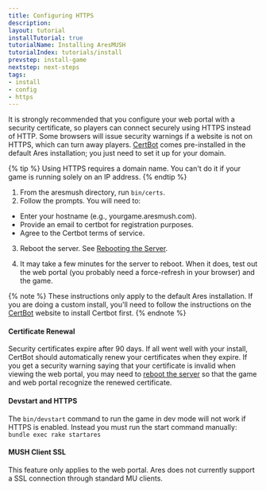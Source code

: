 ```yaml
---
title: Configuring HTTPS
description: 
layout: tutorial
installTutorial: true
tutorialName: Installing AresMUSH
tutorialIndex: tutorials/install
prevstep: install-game
nextstep: next-steps
tags:
- install
- config
- https
---
```


It is strongly recommended that you configure your web portal with a security certificate, so players can connect securely using HTTPS instead of HTTP.  Some browsers will issue security warnings if a website is not on HTTPS, which can turn away players. [CertBot](https://certbot.eff.org/) comes pre-installed in the default Ares installation; you just need to set it up for your domain.

{% tip %}
Using HTTPS requires a domain name. You can't do it if your game is running solely on an IP address.
{% endtip %}

1. From the aresmush directory, run `bin/certs`.
2. Follow the prompts. You will need to:
  * Enter your hostname (e.g., yourgame.aresmush.com).
  * Provide an email to certbot for registration purposes.
  * Agree to the Certbot terms of service.

3. Reboot the server.  See [Rebooting the Server](/tutorials/manage/reboot.html).

4. It may take a few minutes for the server to reboot.  When it does, test out the web portal (you probably need a force-refresh in your browser) and the game.

{% note %} 
These instructions only apply to the default Ares installation. If you are doing a custom install, you'll need to follow the instructions on the [CertBot](https://certbot.eff.org/) website to install Certbot first.
{% endnote %}

#### Certificate Renewal

Security certificates expire after 90 days.  If all went well with your install, CertBot should automatically renew your certificates when they expire.  If you get a security warning saying that your certificate is invalid when viewing the web portal, you may need to [reboot the server](/tutorials/manage/reboot.html) so that the game and web portal recognize the renewed certificate.

#### Devstart and HTTPS

The `bin/devstart` command to run the game in dev mode will not work if HTTPS is enabled.  Instead you must run the start command manually: `bundle exec rake startares`

#### MUSH Client SSL

This feature only applies to the web portal.  Ares does not currently support a SSL connection through standard MU clients.

